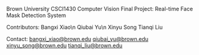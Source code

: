 Brown University CSCI1430 Computer Vision Final Project: Real-time Face Mask Detection System

Contributors: 
Bangxi Xiao\n
Qiubai Yu\n
Xinyu Song
Tianqi Liu

Contact:
bangxi_xiao@brown.edu
qiubai_yu@brown.edu
xinyu_song@brown.edu
tianqi_liu@brown.edu

